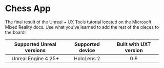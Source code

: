 # Chess App

 The final result of the Unreal + UX Tools [tutorial](https://docs.microsoft.com/en-us/windows/mixed-reality/unreal-uxt-ch1) located on the Microsoft Mixed Reality docs. Use what you've learned to add the rest of the pieces to the board! 

Supported Unreal versions | Supported device | Built with UXT version
:-----------------: | :----------------: | :----------------------:
Unreal Engine 4.25+ | HoloLens 2 | 0.9
